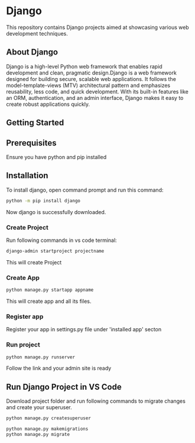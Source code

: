 # Django
This repository contains Django projects aimed at showcasing various web development techniques.

## About Django
Django is a high-level Python web framework that enables rapid development and clean, pragmatic design.Django is a web framework designed for building secure, scalable web applications. It follows the model-template-views (MTV) architectural pattern and emphasizes reusability, less code, and quick development. With its built-in features like an ORM, authentication, and an admin interface, Django makes it easy to create robust applications quickly.

## Getting Started

## Prerequisites
Ensure you have python and pip installed

## Installation
To install django, open command prompt and run this command: <br>
```bash
python -m pip install django
```
Now django is successfully downloaded.

### Create Project
Run following commands in vs code terminal:
```bash
django-admin startproject projectname
```
This will create Project
### Create App
```bash
python manage.py startapp appname
```
This will create app and all its files.
### Register app
Register your app in settings.py file under 'installed app' secton
### Run project
```bash
python manage.py runserver
```
Follow the link and your admin site is ready

## Run Django Project in VS Code

Download project folder and run following commands to migrate changes and create your superuser.
```bash
python manage.py createsuperuser
```
```bash
python manage.py makemigrations
python manage.py migrate
```



